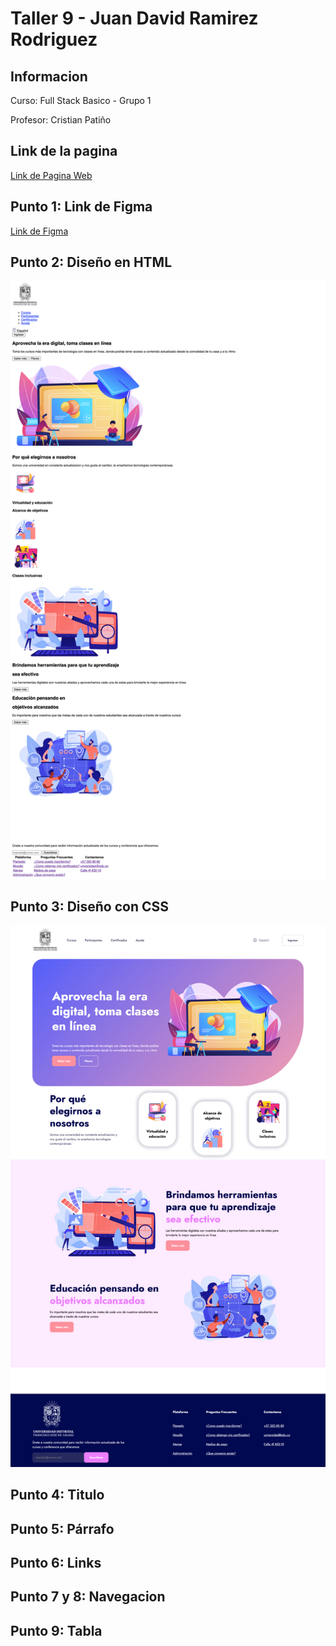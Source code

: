<h1>Taller 9 - Juan David Ramirez Rodriguez</h1>

<h2>Informacion</h2>
<p>Curso: Full Stack Basico - Grupo 1</p>
<p>Profesor: Cristian Patiño</p>

<h2>Link de la pagina</h2>
<a href="https://jdavid1991.github.io/taller-9-full-stack/" target="_blank">Link de Pagina Web</a>

<h2>Punto 1: Link de Figma</h2>
<a href="https://www.figma.com/file/p6P4MxfltzanhuuMl05lx1/Juan-David-Ramirez-Rodriguez?type=design&node-id=0%3A1&mode=design&t=wegiIv5AI2fDnGEn-1" target="_blank">Link de Figma</a>

<h2>Punto 2: Diseño en HTML</h2>
<img src="public/images/punto-2.png" alt="Punto 2">

<h2>Punto 3: Diseño con CSS</h2>
<img src="public/images/punto-3.png" alt="Punto 3">

<h2>Punto 4: Titulo</h2>

<h2>Punto 5: Párrafo</h2>

<h2>Punto 6: Links</h2>

<h2>Punto 7 y 8: Navegacion</h2>

<h2>Punto 9: Tabla</h2>

